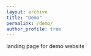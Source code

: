 ```yaml
---
layout: archive
title: "Demo"
permalink: /demo/
author_profile: true
---
```

landing page for demo website